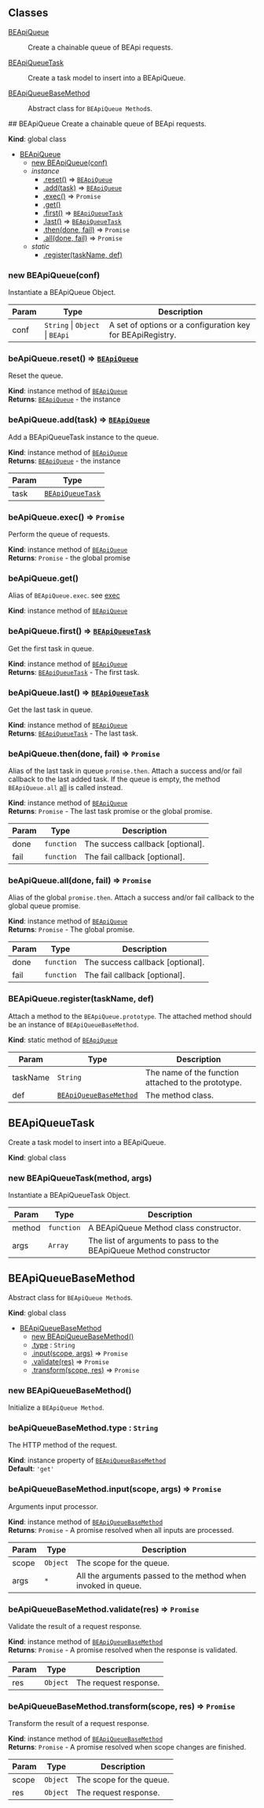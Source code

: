 ## Classes
<dl>
<dt><a href="#BEApiQueue">BEApiQueue</a></dt>
<dd><p>Create a chainable queue of BEApi requests.</p>
</dd>
<dt><a href="#BEApiQueueTask">BEApiQueueTask</a></dt>
<dd><p>Create a task model to insert into a BEApiQueue.</p>
</dd>
<dt><a href="#BEApiQueueBaseMethod">BEApiQueueBaseMethod</a></dt>
<dd><p>Abstract class for <code>BEApiQueue Method</code>s.</p>
</dd>
</dl>
<a name="BEApiQueue"></a>
## BEApiQueue
Create a chainable queue of BEApi requests.

**Kind**: global class  

* [BEApiQueue](#BEApiQueue)
  * [new BEApiQueue(conf)](#new_BEApiQueue_new)
  * _instance_
    * [.reset()](#BEApiQueue+reset) ⇒ <code>[BEApiQueue](#BEApiQueue)</code>
    * [.add(task)](#BEApiQueue+add) ⇒ <code>[BEApiQueue](#BEApiQueue)</code>
    * [.exec()](#BEApiQueue+exec) ⇒ <code>Promise</code>
    * [.get()](#BEApiQueue+get)
    * [.first()](#BEApiQueue+first) ⇒ <code>[BEApiQueueTask](#BEApiQueueTask)</code>
    * [.last()](#BEApiQueue+last) ⇒ <code>[BEApiQueueTask](#BEApiQueueTask)</code>
    * [.then(done, fail)](#BEApiQueue+then) ⇒ <code>Promise</code>
    * [.all(done, fail)](#BEApiQueue+all) ⇒ <code>Promise</code>
  * _static_
    * [.register(taskName, def)](#BEApiQueue.register)

<a name="new_BEApiQueue_new"></a>
### new BEApiQueue(conf)
Instantiate a BEApiQueue Object.


| Param | Type | Description |
| --- | --- | --- |
| conf | <code>String</code> &#124; <code>Object</code> &#124; <code>BEApi</code> | A set of options or a configuration key for BEApiRegistry. |

<a name="BEApiQueue+reset"></a>
### beApiQueue.reset() ⇒ <code>[BEApiQueue](#BEApiQueue)</code>
Reset the queue.

**Kind**: instance method of <code>[BEApiQueue](#BEApiQueue)</code>  
**Returns**: <code>[BEApiQueue](#BEApiQueue)</code> - the instance  
<a name="BEApiQueue+add"></a>
### beApiQueue.add(task) ⇒ <code>[BEApiQueue](#BEApiQueue)</code>
Add a BEApiQueueTask instance to the queue.

**Kind**: instance method of <code>[BEApiQueue](#BEApiQueue)</code>  
**Returns**: <code>[BEApiQueue](#BEApiQueue)</code> - the instance  

| Param | Type |
| --- | --- |
| task | <code>[BEApiQueueTask](#BEApiQueueTask)</code> | 

<a name="BEApiQueue+exec"></a>
### beApiQueue.exec() ⇒ <code>Promise</code>
Perform the queue of requests.

**Kind**: instance method of <code>[BEApiQueue](#BEApiQueue)</code>  
**Returns**: <code>Promise</code> - the global promise  
<a name="BEApiQueue+get"></a>
### beApiQueue.get()
Alias of `BEApiQueue.exec`.
see [exec](#BEApiQueue+exec)

**Kind**: instance method of <code>[BEApiQueue](#BEApiQueue)</code>  
<a name="BEApiQueue+first"></a>
### beApiQueue.first() ⇒ <code>[BEApiQueueTask](#BEApiQueueTask)</code>
Get the first task in queue.

**Kind**: instance method of <code>[BEApiQueue](#BEApiQueue)</code>  
**Returns**: <code>[BEApiQueueTask](#BEApiQueueTask)</code> - The first task.  
<a name="BEApiQueue+last"></a>
### beApiQueue.last() ⇒ <code>[BEApiQueueTask](#BEApiQueueTask)</code>
Get the last task in queue.

**Kind**: instance method of <code>[BEApiQueue](#BEApiQueue)</code>  
**Returns**: <code>[BEApiQueueTask](#BEApiQueueTask)</code> - The last task.  
<a name="BEApiQueue+then"></a>
### beApiQueue.then(done, fail) ⇒ <code>Promise</code>
Alias of the last task in queue `promise.then`.
Attach a success and/or fail callback to the last added task.
If the queue is empty, the method `BEApiQueue.all` [all](#BEApiQueue+all) is called instead.

**Kind**: instance method of <code>[BEApiQueue](#BEApiQueue)</code>  
**Returns**: <code>Promise</code> - The last task promise or the global promise.  

| Param | Type | Description |
| --- | --- | --- |
| done | <code>function</code> | The success callback [optional]. |
| fail | <code>function</code> | The fail callback [optional]. |

<a name="BEApiQueue+all"></a>
### beApiQueue.all(done, fail) ⇒ <code>Promise</code>
Alias of the global `promise.then`.
Attach a success and/or fail callback to the global queue promise.

**Kind**: instance method of <code>[BEApiQueue](#BEApiQueue)</code>  
**Returns**: <code>Promise</code> - The global promise.  

| Param | Type | Description |
| --- | --- | --- |
| done | <code>function</code> | The success callback [optional]. |
| fail | <code>function</code> | The fail callback [optional]. |

<a name="BEApiQueue.register"></a>
### BEApiQueue.register(taskName, def)
Attach a method to the `BEApiQueue.prototype`.
The attached method should be an instance of `BEApiQueueBaseMethod`.

**Kind**: static method of <code>[BEApiQueue](#BEApiQueue)</code>  

| Param | Type | Description |
| --- | --- | --- |
| taskName | <code>String</code> | The name of the function attached to the prototype. |
| def | <code>[BEApiQueueBaseMethod](#BEApiQueueBaseMethod)</code> | The method class. |

<a name="BEApiQueueTask"></a>
## BEApiQueueTask
Create a task model to insert into a BEApiQueue.

**Kind**: global class  
<a name="new_BEApiQueueTask_new"></a>
### new BEApiQueueTask(method, args)
Instantiate a BEApiQueueTask Object.


| Param | Type | Description |
| --- | --- | --- |
| method | <code>function</code> | A BEApiQueue Method class constructor. |
| args | <code>Array</code> | The list of arguments to pass to the BEApiQueue Method constructor |

<a name="BEApiQueueBaseMethod"></a>
## BEApiQueueBaseMethod
Abstract class for `BEApiQueue Method`s.

**Kind**: global class  

* [BEApiQueueBaseMethod](#BEApiQueueBaseMethod)
  * [new BEApiQueueBaseMethod()](#new_BEApiQueueBaseMethod_new)
  * [.type](#BEApiQueueBaseMethod+type) : <code>String</code>
  * [.input(scope, args)](#BEApiQueueBaseMethod+input) ⇒ <code>Promise</code>
  * [.validate(res)](#BEApiQueueBaseMethod+validate) ⇒ <code>Promise</code>
  * [.transform(scope, res)](#BEApiQueueBaseMethod+transform) ⇒ <code>Promise</code>

<a name="new_BEApiQueueBaseMethod_new"></a>
### new BEApiQueueBaseMethod()
Initialize a `BEApiQueue Method`.

<a name="BEApiQueueBaseMethod+type"></a>
### beApiQueueBaseMethod.type : <code>String</code>
The HTTP method of the request.

**Kind**: instance property of <code>[BEApiQueueBaseMethod](#BEApiQueueBaseMethod)</code>  
**Default**: <code>&#x27;get&#x27;</code>  
<a name="BEApiQueueBaseMethod+input"></a>
### beApiQueueBaseMethod.input(scope, args) ⇒ <code>Promise</code>
Arguments input processor.

**Kind**: instance method of <code>[BEApiQueueBaseMethod](#BEApiQueueBaseMethod)</code>  
**Returns**: <code>Promise</code> - A promise resolved when all inputs are processed.  

| Param | Type | Description |
| --- | --- | --- |
| scope | <code>Object</code> | The scope for the queue. |
| args | <code>\*</code> | All the arguments passed to the method when invoked in queue. |

<a name="BEApiQueueBaseMethod+validate"></a>
### beApiQueueBaseMethod.validate(res) ⇒ <code>Promise</code>
Validate the result of a request response.

**Kind**: instance method of <code>[BEApiQueueBaseMethod](#BEApiQueueBaseMethod)</code>  
**Returns**: <code>Promise</code> - A promise resolved when the response is validated.  

| Param | Type | Description |
| --- | --- | --- |
| res | <code>Object</code> | The request response. |

<a name="BEApiQueueBaseMethod+transform"></a>
### beApiQueueBaseMethod.transform(scope, res) ⇒ <code>Promise</code>
Transform the result of a request response.

**Kind**: instance method of <code>[BEApiQueueBaseMethod](#BEApiQueueBaseMethod)</code>  
**Returns**: <code>Promise</code> - A promise resolved when scope changes are finished.  

| Param | Type | Description |
| --- | --- | --- |
| scope | <code>Object</code> | The scope for the queue. |
| res | <code>Object</code> | The request response. |

